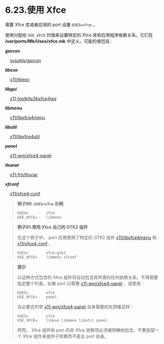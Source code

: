 # 6.23.使用 Xfce

需要 Xfce 库或者应用的 port 设置 `USES=xfce` 。

使用分配给 `USE_XFCE` 的值来设置特定的 Xfce 库和应用程序依赖关系。它们在 **/usr/ports/Mk/Uses/xfce.mk** 中定义。可能的值包括：

***garcon***

    [sysutils/garcon](https://cgit.freebsd.org/ports/tree/sysutils/garcon/)

***libexo***

    [x11/libexo](https://cgit.freebsd.org/ports/tree/x11/libexo/)

***libgui***

    [x11-toolkits/libxfce4gui](https://cgit.freebsd.org/ports/tree/x11-toolkits/libxfce4gui/)

***libmenu***

    [x11/libxfce4menu](https://cgit.freebsd.org/ports/tree/x11/libxfce4menu/)

***libutil***

    [x11/libxfce4util](https://cgit.freebsd.org/ports/tree/x11/libxfce4util/)

***panel***

    [x11-wm/xfce4-panel](https://cgit.freebsd.org/ports/tree/x11-wm/xfce4-panel/)

***thunar***

    [x11-fm/thunar](https://cgit.freebsd.org/ports/tree/x11-fm/thunar/)

***xfconf***

    [x11/xfce4-conf](https://cgit.freebsd.org/ports/tree/x11/xfce4-conf/)

> **例子90. `USES=xfce` 示例**
> 
> ```shell
> USES=        xfce
> USE_XFCE=    libmenu
> ```

> **例子91.使用 Xfce 自己的 GTK2 组件**
> 
> 在这个例子中， port 应用使用了特定的 GTK2 组件 [x11/libxfce4menu](https://cgit.freebsd.org/ports/tree/x11/libxfce4menu/) 和 [x11/xfce4-conf](https://cgit.freebsd.org/ports/tree/x11/xfce4-conf/) 。
> 
> ```shell
> USES=        xfce:gtk2
> USE_XFCE=    libmenu xfconf
> ```

> **提示**
> 
> 以这种方式包含的 Xfce 组件将自动包含其所需的任何依赖关系。不再需要指定整个列表。如果 port 只需要 [x11-wm/xfce4-panel](https://cgit.freebsd.org/ports/tree/x11-wm/xfce4-panel/) ，请使用：
> 
> ```shell
> USES=        xfce
> USE_XFCE=    panel
> ```
> 
> 没必要去列举 [x11-wm/xfce4-panel](https://cgit.freebsd.org/ports/tree/x11-wm/xfce4-panel/) 自身需要的东西像这样：
> 
> ```shell
> USES=        xfce
> USE_XFCE=    libexo libmenu libutil panel
> ```
> 
> 然而， Xfce 组件和 port 的非 Xfce 依赖项必须被明确地包含。不要指望一个 Xfce 组件来提供子依赖而不是主 port 自身。

